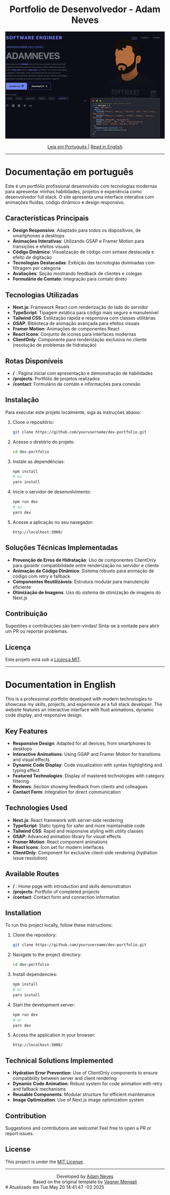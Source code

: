 <h1 align="center">
   Portfolio de Desenvolvedor - Adam Neves
</h1>


![Banner](/public/portfolio-blue.png)

<div align="center">
   <a href="#documentação-em-português">Leia em Português |</a>
   <a href="#documentation-in-english">Read in English</a>
</div>

---

# Documentação em português

Este é um portfólio profissional desenvolvido com tecnologias modernas para apresentar minhas habilidades, projetos e experiência como desenvolvedor full stack. O site apresenta uma interface interativa com animações fluidas, código dinâmico e design responsivo.

## Características Principais

- **Design Responsivo**: Adaptado para todos os dispositivos, de smartphones a desktops
- **Animações Interativas**: Utilizando GSAP e Framer Motion para transições e efeitos visuais
- **Código Dinâmico**: Visualização de código com sintaxe destacada e efeito de digitação
- **Tecnologias Destacadas**: Exibição das tecnologias dominadas com filtragem por categoria
- **Avaliações**: Seção mostrando feedback de clientes e colegas
- **Formulário de Contato**: Integração para contato direto

## Tecnologias Utilizadas

- **Next.js**: Framework React com renderização do lado do servidor
- **TypeScript**: Tipagem estática para código mais seguro e manutenível
- **Tailwind CSS**: Estilização rápida e responsiva com classes utilitárias
- **GSAP**: Biblioteca de animação avançada para efeitos visuais
- **Framer Motion**: Animações de componentes React
- **React Icons**: Conjunto de ícones para interfaces modernas
- **ClientOnly**: Componente para renderização exclusiva no cliente (resolução de problemas de hidratação)

## Rotas Disponíveis

- **/** : Página inicial com apresentação e demonstração de habilidades
- **/projects**: Portfólio de projetos realizados
- **/contact**: Formulário de contato e informações para conexão

## Instalação

Para executar este projeto localmente, siga as instruções abaixo:

1. Clone o repositório:

   ```bash
   git clone https://github.com/yourusername/dev-portfolio.git
   ```

2. Acesse o diretório do projeto:

   ```bash
   cd dev-portfolio
   ```

3. Instale as dependências:

   ```bash
   npm install
   # ou
   yarn install
   ```

4. Inicie o servidor de desenvolvimento:

   ```bash
   npm run dev
   # ou
   yarn dev
   ```

5. Acesse a aplicação no seu navegador:

   ```
   http://localhost:3000/
   ```

## Soluções Técnicas Implementadas

- **Prevenção de Erros de Hidratação**: Uso de componentes ClientOnly para garantir compatibilidade entre renderização no servidor e cliente
- **Animação de Código Dinâmico**: Sistema robusto para animação de código com retry e fallback
- **Componentes Reutilizáveis**: Estrutura modular para manutenção eficiente
- **Otimização de Imagens**: Uso do sistema de otimização de imagens do Next.js

## Contribuição

Sugestões e contribuições são bem-vindas! Sinta-se à vontade para abrir um PR ou reportar problemas.

## Licença

Este projeto está sob a [Licença MIT](https://opensource.org/licenses/MIT).

---

# Documentation in English

This is a professional portfolio developed with modern technologies to showcase my skills, projects, and experience as a full stack developer. The website features an interactive interface with fluid animations, dynamic code display, and responsive design.

## Key Features

- **Responsive Design**: Adapted for all devices, from smartphones to desktops
- **Interactive Animations**: Using GSAP and Framer Motion for transitions and visual effects
- **Dynamic Code Display**: Code visualization with syntax highlighting and typing effect
- **Featured Technologies**: Display of mastered technologies with category filtering
- **Reviews**: Section showing feedback from clients and colleagues
- **Contact Form**: Integration for direct communication

## Technologies Used

- **Next.js**: React framework with server-side rendering
- **TypeScript**: Static typing for safer and more maintainable code
- **Tailwind CSS**: Rapid and responsive styling with utility classes
- **GSAP**: Advanced animation library for visual effects
- **Framer Motion**: React component animations
- **React Icons**: Icon set for modern interfaces
- **ClientOnly**: Component for exclusive client-side rendering (hydration issue resolution)

## Available Routes

- **/** : Home page with introduction and skills demonstration
- **/projects**: Portfolio of completed projects
- **/contact**: Contact form and connection information

## Installation

To run this project locally, follow these instructions:

1. Clone the repository:

   ```bash
   git clone https://github.com/yourusername/dev-portfolio.git
   ```

2. Navigate to the project directory:

   ```bash
   cd dev-portfolio
   ```

3. Install dependencies:

   ```bash
   npm install
   # or
   yarn install
   ```

4. Start the development server:

   ```bash
   npm run dev
   # or
   yarn dev
   ```

5. Access the application in your browser:

   ```
   http://localhost:3000/
   ```

## Technical Solutions Implemented

- **Hydration Error Prevention**: Use of ClientOnly components to ensure compatibility between server and client rendering
- **Dynamic Code Animation**: Robust system for code animation with retry and fallback mechanisms
- **Reusable Components**: Modular structure for efficient maintenance
- **Image Optimization**: Use of Next.js image optimization system

## Contribution

Suggestions and contributions are welcome! Feel free to open a PR or report issues.

## License

This project is under the [MIT License](https://opensource.org/licenses/MIT).

---

<div align="center">
   <span>Developed by </span><a href="https://github.com/adamsnows">Adam Neves</a><br/>
   <span>Based on the original template by </span><a href="https://github.com/vagnermengali/developer-blue-portfolio">Vagner Mengali</a>
</div>
# Atualizado em Tue May 20 14:41:47 -03 2025
